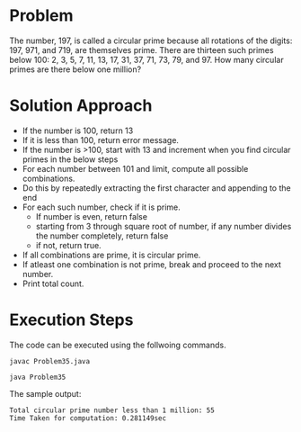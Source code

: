 Problem
========
The number, 197, is called a circular prime because all rotations of the digits: 197, 971, and 719, are themselves prime.
There are thirteen such primes below 100: 2, 3, 5, 7, 11, 13, 17, 31, 37, 71, 73, 79, and 97.
How many circular primes are there below one million?

Solution Approach
=================
* If the number is 100, return 13
* If it is less than 100, return error message.
* If the number is >100, start with 13 and increment when you find circular primes in the below steps
* For each number between 101 and limit, compute all possible combinations.
* Do this by repeatedly extracting the first character and appending to the end
* For each such number, check if it is prime.
	+ If number is even, return false
	+ starting from 3 through square root of number, if any number divides the number completely, return false
	+ if not, return true.
* If all combinations are prime, it is circular prime.
* If atleast one combination is not prime, break and proceed to the next number.
* Print total count.

Execution Steps
===============
The code can be executed using the follwoing commands.

`javac Problem35.java`

`java Problem35`

The sample output:

	Total circular prime number less than 1 million: 55
	Time Taken for computation: 0.281149sec
